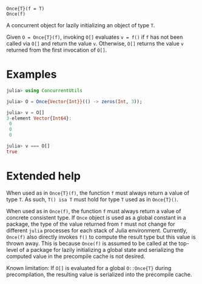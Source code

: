     Once{T}(f = T)
    Once(f)

A concurrent object for lazily initializing an object of type `T`.

Given `O = Once{T}(f)`, invoking `O[]` evaluates `v = f()` if `f` has not been called via
`O[]` and return the value `v`.  Otherwise, `O[]` returns the value `v` returned from the
first invocation of `O[]`.

# Examples

```julia
julia> using ConcurrentUtils

julia> O = Once{Vector{Int}}(() -> zeros(Int, 3));

julia> v = O[]
3-element Vector{Int64}:
 0
 0
 0

julia> v === O[]
true
```

# Extended help

When used as in `Once{T}(f)`, the function `f` must always return a value of type `T`.  As
such, `T() isa T` must hold for type `T` used as in `Once{T}()`.

When used as in `Once(f)`, the function `f` must always return a value of concrete
consistent type.  If `Once` object is used as a global constant in a package, the type of
the value returned from `f` must not change for different `julia` processes for each stack
of Julia environment.  Currently, `Once(f)` also directly invokes `f()` to compute the
result type but this value is thrown away.  This is because `Once(f)` is assumed to be
called at the top-level of a package for lazily initializing a global state and serializing
the computed value in the precompile cache is not desired.

Known limitation: If `O[]` is evaluated for a global `O::Once{T}` during precompilation, the
resulting value is serialized into the precompile cache.
